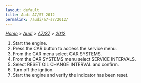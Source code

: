 ```yaml
---
layout: default
title: Audi A7/S7 2012
permalink: /audi/a7-s7/2012/
---
```

[*Home*](/) > [*Audi*](/audi/) > [*A7/S7*](/audi/a7-s7/) > [*2012*](/audi/a7-s7/2012/)
1. Start the engine.
2. Press the CAR button to access the service menu.
3. From the CAR menu select CAR SYSTEMS.
4. From the CAR SYSTEMS menu select SERVICE INTERVALS.
5. Select RESET OIL CHANGE INTERVAL and confirm.
6. Turn off the igntion.
7. Start the engine and verify the indicator has been reset.
